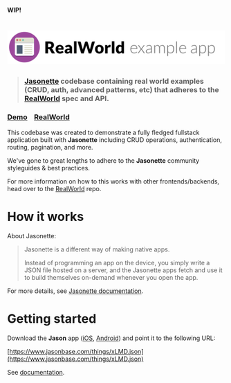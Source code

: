 **WIP!**

# ![RealWorld Example App](logo.png)

> ### [Jasonette](http://jasonette.com) codebase containing real world examples (CRUD, auth, advanced patterns, etc) that adheres to the [RealWorld](https://github.com/gothinkster/realworld) spec and API.


### [Demo](https://www.jasonbase.com/things/xLMD/edit)&nbsp;&nbsp;&nbsp;&nbsp;[RealWorld](https://github.com/gothinkster/realworld)

This codebase was created to demonstrate a fully fledged fullstack application built with **Jasonette** including CRUD operations, authentication, routing, pagination, and more.

We've gone to great lengths to adhere to the **Jasonette** community styleguides & best practices.

For more information on how to this works with other frontends/backends, head over to the [RealWorld](https://github.com/gothinkster/realworld) repo.


# How it works

About Jasonette:

> Jasonette is a different way of making native apps.
> 
> Instead of programming an app on the device, you simply write a JSON file hosted on a server, and the Jasonette apps fetch and use it to build themselves on-demand whenever you open the app.

For more details, see [Jasonette documentation](http://docs.jasonette.com).

# Getting started

Download the **Jason** app ([iOS](https://itunes.apple.com/us/app/jason./id1095557868?mt=8), [Android](https://play.google.com/store/apps/details?id=com.jasonette.jason)) and point it to the following URL:

[https://www.jasonbase.com/things/xLMD.json](https://www.jasonbase.com/things/xLMD.json)

See [documentation](http://docs.jasonette.com/jason/).


